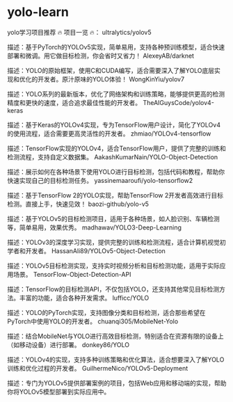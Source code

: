 # yolo-learn
yolo学习项目推荐
🔥 项目一览 🔥：
ultralytics/yolov5

描述：基于PyTorch的YOLOv5实现，简单易用，支持各种预训练模型，适合快速部署和微调。用它做目标检测，你会省时又省力！
AlexeyAB/darknet

描述：YOLO的原始框架，使用C和CUDA编写，适合需要深入了解YOLO底层实现和优化的开发者。原汁原味的YOLO体验！
WongKinYiu/yolov7

描述：YOLO系列的最新版本，优化了网络架构和训练策略，能够提供更高的检测精度和更快的速度，适合追求最佳性能的开发者。
TheAIGuysCode/yolov4-keras

描述：基于Keras的YOLOv4实现，专为TensorFlow用户设计，简化了YOLOv4的使用流程，适合需要更高灵活性的开发者。
zhmiao/YOLOv4-tensorflow

描述：TensorFlow实现的YOLOv4，适合TensorFlow用户，提供了完整的训练和检测流程，支持自定义数据集。
AakashKumarNain/YOLO-Object-Detection

描述：展示如何在各种场景下使用YOLO进行目标检测，包括代码和教程，帮助你快速实现自己的目标检测任务。
yassinemaaroufi/yolo-tensorflow2

描述：基于TensorFlow 2的YOLO实现，帮助TensorFlow 2开发者高效进行目标检测。直接上手，快速见效！
baozi-github/yolo-v5

描述：基于YOLOv5的目标检测项目，适用于各种场景，如人脸识别、车辆检测等，简单易用，效果优秀。
madhawav/YOLO3-Deep-Learning

描述：YOLOv3的深度学习实现，提供完整的训练和检测流程，适合计算机视觉初学者和开发者。
HassanAli89/YOLOv5-Object-Detection

描述：YOLOv5目标检测实现，支持实时视频分析和目标检测功能，适用于实际应用场景。
TensorFlow-Object-Detection-API

描述：TensorFlow的目标检测API，不仅包括YOLO，还支持其他常见目标检测方法。丰富的功能，适合各种开发需求。
lufficc/YOLO

描述：YOLO的PyTorch实现，支持图像分类和目标检测，适合那些希望在PyTorch中使用YOLO的开发者。
chuanqi305/MobileNet-Yolo

描述：结合MobileNet与YOLO进行高效目标检测，特别适合在资源有限的设备上（如移动设备）进行部署。
donkey86/YOLO

描述：YOLOv4的实现，支持多种训练策略和优化算法，适合想要深入了解YOLO训练和优化过程的开发者。
GuilhermeNico/YOLOv5-Deployment

描述：专门为YOLOv5提供部署案例的项目，包括Web应用和移动端的实现，帮助你将YOLOv5模型部署到实际应用中。
